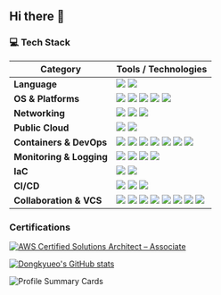 ## Hi there 👋

<!--
**dongkyueo-ros/dongkyueo-ros** is a ✨ _special_ ✨ repository because its `README.md` (this file) appears on your GitHub profile.

Here are some ideas to get you started:

- 🔭 I’m currently working on ...
- 🌱 I’m currently learning ...
- 👯 I’m looking to collaborate on ...
- 🤔 I’m looking for help with ...
- 💬 Ask me about ...
- 📫 How to reach me: ...
- 😄 Pronouns: ...
- ⚡ Fun fact: ...
-->

### 💻 Tech Stack

| Category                      | Tools / Technologies |
|------------------------------|----------------------|
| **Language**             | ![](https://img.shields.io/badge/C++-00599C?style=plastic&logo=C%2B%2B&logoColor=white) ![](https://img.shields.io/badge/Python-3766AB?style=plastic&logo=Python&logoColor=white) |
| **OS & Platforms**      | ![](https://img.shields.io/badge/Linux-FCC624?style=plastic&logo=linux&logoColor=black) ![](https://img.shields.io/badge/Ubuntu-E95420?style=plastic&logo=ubuntu&logoColor=white) ![](https://img.shields.io/badge/RHEL-EE0000?style=plastic&logo=redhat&logoColor=white) ![](https://img.shields.io/badge/Rocky%20Linux-10B981?style=plastic&logo=rockylinux&logoColor=white) ![](https://img.shields.io/badge/CentOS-262577?style=plastic&logo=centos&logoColor=white) |
| **Networking**      | ![](https://img.shields.io/badge/Network-009FDB?style=plastic&logo=&logoColor=white) ![](https://img.shields.io/badge/Fortinet-EE3124?style=plastic&logo=fortinet&logoColor=black) ![](https://img.shields.io/badge/OpenVPN-EA7E20?style=plastic&logo=openvpn&logoColor=white) |
| **Public Cloud**          | ![](https://img.shields.io/badge/Amazon%20AWS-232F3E?style=plastic&logo=amazonwebservices&logoColor=white) ![](https://img.shields.io/badge/Azure_AI-0078D4?style=plastic&logo=openai&logoColor=white) |
| **Containers & DevOps** | ![](https://img.shields.io/badge/Docker-2496ED?style=plastic&logo=docker&logoColor=white) ![](https://img.shields.io/badge/Kubernetes-326CE5?style=plastic&logo=kubernetes&logoColor=white) ![](https://img.shields.io/badge/KubeSpray-3D647F?style=plastic&logo=kubespray&logoColor=white) ![](https://img.shields.io/badge/EKS-FF9900?style=plastic&logo=amazoneks&logoColor=white) ![](https://img.shields.io/badge/Helm-0F1689?style=plastic&logo=helm&logoColor=white) ![](https://img.shields.io/badge/ArgoCD-EF7B4D?style=plastic&logo=argo&logoColor=white) ![](https://img.shields.io/badge/Lens-3D90CE?style=plastic&logo=lens&logoColor=white) |
| **Monitoring & Logging**  | ![](https://img.shields.io/badge/Grafana-F46800?style=plastic&logo=grafana&logoColor=white) ![](https://img.shields.io/badge/Prometheus-E6522C?style=plastic&logo=prometheus&logoColor=white) ![](https://img.shields.io/badge/Telegraf-3E4E88?style=plastic&logo=influxdb&logoColor=white) ![](https://img.shields.io/badge/InfluxDB-22ADF6?style=plastic&logo=influxdb&logoColor=white) |
| **IaC**                   | ![](https://img.shields.io/badge/Terraform-844FBA?style=plastic&logo=terraform&logoColor=white) ![](https://img.shields.io/badge/Ansible-EE0000?style=plastic&logo=ansible&logoColor=white) |
| **CI/CD**                 | ![](https://img.shields.io/badge/GitHub%20Actions-2088FF?style=plastic&logo=githubactions&logoColor=white) ![](https://img.shields.io/badge/GitLab%20CI-FC6D26?style=plastic&logo=gitlab&logoColor=white) ![](https://img.shields.io/badge/Bitbucket%20Pipeline-0052CC?style=plastic&logo=bitbucket&logoColor=white) |
| **Collaboration & VCS**   | ![](https://img.shields.io/badge/Git-F05032?style=plastic&logo=git&logoColor=white) ![](https://img.shields.io/badge/GitHub-181717?style=plastic&logo=github&logoColor=white) ![](https://img.shields.io/badge/GitLab-FC6D26?style=plastic&logo=gitlab&logoColor=white) ![](https://img.shields.io/badge/Bitbucket-0052CC?style=plastic&logo=bitbucket&logoColor=white) ![](https://img.shields.io/badge/Jira-0053CC?style=plastic&logo=jira&logoColor=white) ![](https://img.shields.io/badge/Confluence-172B4D?style=plastic&logo=confluence&logoColor=white) ![](https://img.shields.io/badge/Notion-000000?style=plastic&logo=notion&logoColor=white) ![](https://img.shields.io/badge/Slack-4A154B?style=plastic&logo=slack&logoColor=white) |

### Certifications

<!--START_SECTION:badges-->
[![AWS Certified Solutions Architect – Associate](https://images.credly.com/size/110x110/images/0e284c3f-5164-4b21-8660-0d84737941bc/image.png)](http://www.credly.com/badges/6aed9606-ac65-462d-ae7d-dfed5942a2bd "AWS Certified Solutions Architect – Associate")
<!--END_SECTION:badges-->

[![Dongkyueo's GitHub stats](https://github-readme-stats.vercel.app/api?username=dongkyueo-ros&theme=swift)](https://github.com/dongkyueo-ros/github-readme-stats)

<!--[![trophy](https://github-profile-trophy.vercel.app/?username=dongkyueo-ros)](https://github.com/dongkyueo-ros/github-profile-trophy)-->

![Profile Summary Cards](https://github-profile-summary-cards.vercel.app/api/cards/profile-details?username=dongkyueo-ros&theme=vue)